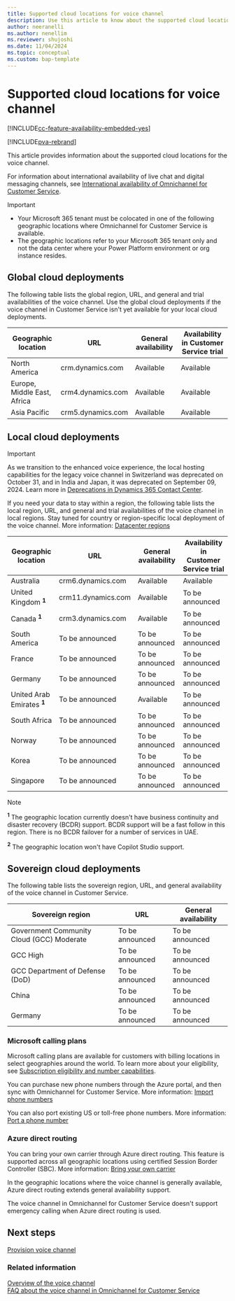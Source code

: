```yaml
---
title: Supported cloud locations for voice channel
description: Use this article to know about the supported cloud locations for the voice channel in Customer Service.
author: neeranelli
ms.author: nenellim
ms.reviewer: shujoshi
ms.date: 11/04/2024
ms.topic: conceptual
ms.custom: bap-template
---
```


# Supported cloud locations for voice channel

[!INCLUDE[cc-feature-availability-embedded-yes](../../includes/cc-feature-availability-embedded-yes.md)]

[!INCLUDE[pva-rebrand](../../includes/cc-pva-rebrand.md)]

This article provides information about the supported cloud locations for the voice channel.

For information about international availability of live chat and digital messaging channels, see [International availability of Omnichannel for Customer Service](../implement/international-availability.md#international-availability-of-omnichannel-for-customer-service).

> [!IMPORTANT]
>
> - Your Microsoft 365 tenant must be colocated in one of the following geographic locations where Omnichannel for Customer Service is available.
> - The geographic locations refer to your Microsoft 365 tenant only and not the data center where your Power Platform environment or org instance resides.

## Global cloud deployments

The following table lists the global region, URL, and general and trial availabilities of the voice channel. Use the global cloud deployments if the voice channel in Customer Service isn't yet available for your local cloud deployments.

|Geographic location |URL| General availability | Availability in Customer Service trial|
|----------|---------|-----|---------|
|North America |crm.dynamics.com |Available | Available|
|Europe, Middle East, Africa| crm4.dynamics.com|Available | Available|
|Asia Pacific |crm5.dynamics.com |Available | Available |

## Local cloud deployments

> [!IMPORTANT]
> As we transition to the enhanced voice experience, the local hosting capabilities for the legacy voice channel in Switzerland was deprecated on October 31, and in India and Japan, it was deprecated on September 09, 2024. Learn more in [Deprecations in Dynamics 365 Contact Center](/dynamics365/contact-center/implement/deprecations-contact-center).

If you need your data to stay within a region, the following table lists the local region, URL, and general and trial availabilities of the voice channel in local regions. Stay tuned for country or region-specific local deployment of the voice channel. More information: [Datacenter regions](/power-platform/admin/new-datacenter-regions)

|Geographic location | URL| General availability | Availability in Customer Service trial|
|----------|---------|-----|----------|
|Australia| crm6.dynamics.com |Available |Available|
|United Kingdom **<sup>1</sup>**| crm11.dynamics.com |Available | To be announced|
|Canada **<sup>1</sup>** |crm3.dynamics.com |Available | To be announced  |
|South America |To be announced | To be announced|To be announced|
|France | To be announced | To be announced|To be announced|
|Germany | To be announced | To be announced|To be announced|
|United Arab Emirates **<sup>1</sup>**| To be announced | Available |To be announced|
|South Africa | To be announced | To be announced|To be announced|
|Norway | To be announced | To be announced|To be announced|
|Korea | To be announced | To be announced|To be announced|
|Singapore|To be announced | To be announced|To be announced|

> [!NOTE]
> **<sup> 1</sup>** The geographic location currently doesn't have business continuity and disaster recovery (BCDR) support. BCDR support will be a fast follow in this region. There is no BCDR failover for a number of services in UAE.
>
> **<sup> 2</sup>** The geographic location won't have Copilot Studio support.

## Sovereign cloud deployments

The following table lists the sovereign region, URL, and general availability of the voice channel in Customer Service.

|Sovereign region|URL|General availability|
|-------|---------|-----------|
|Government Community Cloud (GCC) Moderate| To be announced |To be announced|
|GCC High|To be announced |To be announced |
|GCC Department of Defense (DoD)|To be announced |To be announced |
|China | To be announced | To be announced|
|Germany | To be announced | To be announced|

### Microsoft calling plans

Microsoft calling plans are available for customers with billing locations in select geographies around the world. To learn more about your eligibility, see [Subscription eligibility and number capabilities](/azure/communication-services/concepts/numbers/sub-eligibility-number-capability).

You can purchase new phone numbers through the Azure portal, and then sync with Omnichannel for Customer Service. More information: [Import phone numbers](voice-channel-sync-from-acs.md)

You can also port existing US or toll-free phone numbers. More information: [Port a phone number](/azure/communication-services/quickstarts/telephony/port-phone-number)

### Azure direct routing

You can bring your own carrier through Azure direct routing. This feature is supported across all geographic locations using certified Session Border Controller (SBC). More information: [Bring your own carrier](voice-channel-bring-your-own-number.md)

In the geographic locations where the voice channel is generally available, Azure direct routing extends general availability support.

The voice channel in Omnichannel for Customer Service doesn't support emergency calling when Azure direct routing is used.

## Next steps

[Provision voice channel](voice-channel-install.md)  

### Related information

[Overview of the voice channel](voice-channel.md)  
[FAQ about the voice channel in Omnichannel for Customer Service](voice-channel-faqs.md)  

